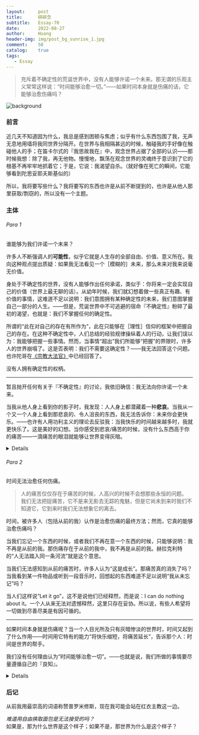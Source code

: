 ```yaml
---
layout:     post
title:      碎碎念
subtitle:   Essay-70
date:       2022-08-27
author:     Huang
header-img: img/post_bg_sunrise_1.jpg
comment:    50
catalog:    true
tags:
   - Essay
---
```


> 充斥着不确定性的荒诞世界中，没有人能够许诺一个未来。那无谓的乐观主义常常这样说：“时间能够治愈一切。”——如果时间本身就是伤痛的话，它能够治愈伤痛吗？

![background](https://huang-feiyu.github.io/img/post_bg_sunrise_1.jpg)

### 前言

近几天不知道因为什么，我总是感到困顿与焦虑；似乎有什么东西包围了我，无声无息地用墙将我同世界分隔开。在世界与我相隔甚远的时候，触碰我的手好像在触碰他人的手；在笛卡尔式的『我思故我在』中，观念世界占据了全部的认识——那时候我想：除了我，再无他物。慢慢地，飘荡在观念世界的灵魂终于意识到了它的根基不再牢牢地抓着它；于是，它说：我渴望自杀。（就好像在死亡的瞬间，它能够看到陀思妥耶夫斯基似的）

所以，我将要写些什么？我将要写的东西也许是从前不断提到的，也许是从他人那里获取/剽窃的，所以没有一个主题。

### 主体

###### Para 1

谁能够为我们许诺一个未来？

许多人不断强调人的**可能性**，似乎它就是人生存的全部自由、价值、意义所在。我向这种观点提出质疑：如果我无法看见一个［模糊的］未来，那么未来对我来说毫无价值。

身处于不确定性的世界，没有人能够作出任何承诺，类似于：你将来一定会实现自己的价值（世界上最无聊的话）。从幼年时候，我们就幻想着做一些真正有趣、有价值的事情，这难道不足以说明：我们意图拥有某种确定性的未来，我们意图掌握自己一部分的人生。——但是，荒诞世界中不可逃避的宿命『不确定性』粉碎了最初的渴望，也就是：我们不掌握任何的确定性。

所谓的“此在对自己的存在有所作为”，此在只能够在［理性］信仰的框架中把握自己的存在。在这种不确定性中，人们总结的经验规律操纵着人的行动，让我们误以为：我能够把握一些事情。然而，当事情“超出”我们所能够“把握”的界限时，许多人的世界崩塌了。这是否表明：我们不需要这确定性？——我无法回答这个问题。也许陀哥在[《宗教大法官》](https://huangfeiyu.blogspot.com/2021/08/blog-post.html)中已经回答了。

没有人拥有确定性的权柄。

---

暂且抛开任何有关于『不确定性』的讨论，我依旧确信：我无法向你许诺一个未来。

当我从他人身上看到你的影子时，我发现：人人身上都潜藏着一种**悲哀**。当我从一个又一个人身上看到那悲哀的、令人沮丧的东西，我无法告诉你：未来你会更快乐。——也许有人用功利主义的理论去反驳我：当我快乐的时间越来越多时，我就更快乐了。这是美好的幻想。当你感受到悲哀/痛苦的时候，没有什么东西高于你的痛苦——一滴痛苦的眼泪就能够让世界变得灰暗。

<details>——怎么感觉这一部分有点像带有悲哀色彩的情书……<s>不要灰心</s></details>

###### Para 2

时间无法治愈任何伤痛。

> 人的痛苦仅仅存在于痛苦的时候，人高兴的时候不会想那些永恒的问题。<br/>我们无法把捉痛苦，它不是来无影去无踪的鬼魅，但是它尚未到来时我们不知道它，它到来时我们无法想象它的离去。

时间，被许多人（包括从前的我）认作是治愈伤痛的最终方法；然而，它真的能够治愈伤痛吗？

当我们忘记一个东西的时候，或者我们不再在意一个东西的时候，只能够说明：我不再是从前的我。那伤痛存在于从前的我中，我不再是从前的我。赫拉克利特的“人无法踏入同一条河流”就是这个意思。

当我们无法感知到从前的痛苦时，许多人认为“这是成长”。那痛苦真的消失了吗？当我看到某一件物品或听到一段音乐时，回想起的东西难道不足以说明“我从未忘记”吗？

当人们这样说“Let it go”，这不是说他们已经释然，而是说：I can do nothing about it。一个人从来无法对遗憾释然，这里只存在妥协。所以说，有些人希望将一切做到尽善尽美是有因可循的。

---

如果时间本身就是伤痛呢？当一个人目光所及只有灰暗惨淡的世界时，时间又起到了什么作用——时间用它特有的能力“将快乐缩短，将痛苦延长”，告诉那个人：时间是世界的帮手。

我们没有任何理由认为“时间能够治愈一切”。——也就是说，我们所做的事情要尽量遵循自己的『良知』。

<details>突然想到了《遮天》中的“他年我若为青帝，报与桃花一处开”。也许显得有些过度解读，但是我依旧认为青帝看到桃花是最典型的痛苦。</details>

### 后记

从前我用最崇高的词语称赞普罗米修斯，现在我可能会站在红衣主教这一边。

*难道用自由换取面包是无法接受的吗？*<br/>如果是，那为什么世界是这个样子；如果不是，那世界为什么是这个样子？
